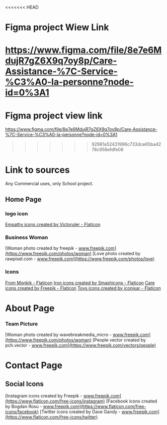 <<<<<<< HEAD
# Figma project Wiew Link

https://www.figma.com/file/8e7e6MdujR7gZ6X9q7oy8p/Care-Assistance-%7C-Service-%C3%A0-la-personne?node-id=0%3A1
=======

# Figma project view link
https://www.figma.com/file/8e7e6MdujR7gZ6X9q7oy8p/Care-Assistance-%7C-Service-%C3%A0-la-personne?node-id=0%3A1 
>>>>>>> 92981a52431996c733dce65ba4278c956efdfe06

# Link to sources

Any Commercial uses, only School project.

## Home Page

### logo icon

[Empathy icons created by Victoruler - Flaticon](https://www.flaticon.com/free-icons/empathy)

### Business Woman

[Woman photo created by freepik - www.freepik.com](https://www.freepik.com/photos/woman)
[Love photo created by rawpixel.com - www.freepik.com](https://www.freepik.com/photos/love)

### Icons

[From Monkik - Flaticon](https://www.flaticon.com/authors/monkik)
[Iron icons created by Smashicons - Flaticon](https://www.flaticon.com/free-icons/iron)
[Care icons created by Freepik - Flaticon](https://www.flaticon.com/free-icons/care)
[Toys icons created by iconixar - Flaticon](https://www.flaticon.com/free-icons/toys)

# About Page

### Team Picture

[Woman photo created by wavebreakmedia_micro - www.freepik.com](https://www.freepik.com/photos/woman)
[People vector created by pch.vector - www.freepik.com](https://www.freepik.com/vectors/people)

# Contact Page

## Social Icons

[Instagram icons created by Freepik - www.freepik.com](https://www.flaticon.com/free-icons/instagram)
[Facebook icons created by Bogdan Rosu - www.freepik.com](https://www.flaticon.com/free-icons/facebook)
[Twitter icons created by Dave Gandy - www.freepik.com](https://www.flaticon.com/free-icons/twitter)
